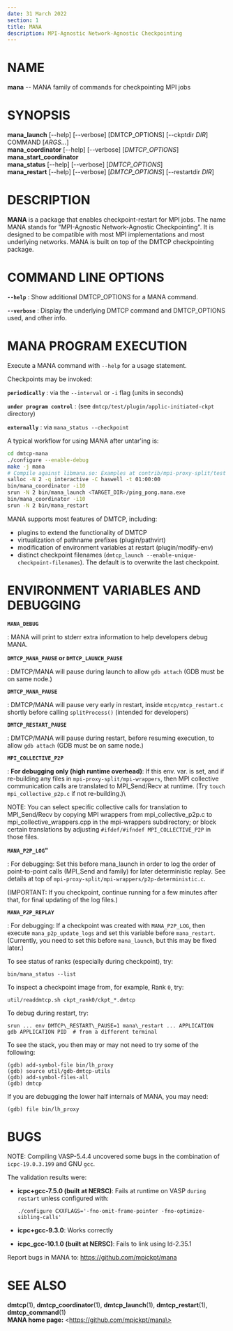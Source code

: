 ```yaml
---
date: 31 March 2022
section: 1
title: MANA
description: MPI-Agnostic Network-Agnostic Checkpointing
---
```


# NAME

**mana** -- MANA family of commands for checkpointing MPI jobs

# SYNOPSIS

**mana_launch** [\--help] [\--verbose] [DMTCP_OPTIONS] [\--ckptdir *DIR*] COMMAND [*ARGS...*]\
**mana_coordinator** [\--help] [\--verbose] [*DMTCP_OPTIONS*]\
**mana_start_coordinator**\
**mana_status** [\--help] [\--verbose] [*DMTCP_OPTIONS*]\
**mana_restart** [\--help] [\--verbose] [*DMTCP_OPTIONS*] [\--restartdir *DIR*]

# DESCRIPTION

**MANA** is a package that enables checkpoint-restart for MPI jobs. The
name MANA stands for "MPI-Agnostic Network-Agnostic
Checkpointing". It is designed to be compatible with most MPI
implementations and most underlying networks. MANA is built on top of
the DMTCP checkpointing package.

# COMMAND LINE OPTIONS

**`--help`**
: Show additional DMTCP_OPTIONS for a MANA command.

**`--verbose`**
: Display the underlying DMTCP command and DMTCP_OPTIONS used, and other info.

# MANA PROGRAM EXECUTION

Execute a MANA command with `--help` for a usage statement.

Checkpoints may be invoked:

**`periodically`**
: via the `--interval` or `-i` flag (units in seconds)

**`under program control`** 
: (see `dmtcp/test/plugin/applic-initiated-ckpt` directory)

**`externally`**
: via `mana_status --checkpoint`

A typical workflow for using MANA after untar\'ing is:

```bash
cd dmtcp-mana
./configure --enable-debug
make -j mana
# Compile against libmana.so: Examples at contrib/mpi-proxy-split/test
salloc -N 2 -q interactive -C haswell -t 01:00:00
bin/mana_coordinator -i10
srun -N 2 bin/mana_launch <TARGET_DIR>/ping_pong.mana.exe
bin/mana_coordinator -i10
srun -N 2 bin/mana_restart
```

MANA supports most features of DMTCP, including:

* plugins to extend the functionality of DMTCP
* virtualization of pathname prefixes (plugin/pathvirt)
* modification of environment variables at restart (plugin/modify-env)
* distinct checkpoint filenames (`dmtcp_launch --enable-unique-checkpoint-filenames`). The default is to overwrite the last checkpoint.

# ENVIRONMENT VARIABLES AND DEBUGGING

**`MANA_DEBUG`**

: MANA will print to stderr extra information to help developers debug MANA.

**`DMTCP_MANA_PAUSE` or `DMTCP_LAUNCH_PAUSE`**

: DMTCP/MANA will pause during launch to allow `gdb attach` (GDB must be on same node.)

**`DMTCP_MANA_PAUSE`**

: DMTCP/MANA will pause very early in restart, inside
  `mtcp/mtcp_restart.c` shortly before calling `splitProcess()` (intended
  for developers)

**`DMTCP_RESTART_PAUSE`**

: DMTCP/MANA will pause during restart, before resuming execution, to
  allow `gdb attach` (GDB must be on same node.)

**`MPI_COLLECTIVE_P2P`**

: **For debugging only (high runtime overhead)**: If this env. var. is
  set, and if re-building any files in
  `mpi-proxy-split/mpi-wrappers`, then MPI collective
  communication calls are translated to MPI_Send/Recv at runtime. (Try
  `touch mpi_collective_p2p.c` if not re-building.)\

  NOTE: You can select specific collective calls for translation to
  MPI_Send/Recv by copying MPI wrappers from mpi_collective_p2p.c to
  mpi_collective_wrappers.cpp in the mpi-wrappers subdirectory; or
  block certain translations by adjusting `#ifdef/#ifndef MPI_COLLECTIVE_P2P` in those files.

**`MANA_P2P_LOG`\"**

: For debugging: Set this before mana_launch in order to log the
  order of point-to-point calls (MPI_Send and family) for later
  deterministic replay. See details at top of
  `mpi-proxy-split/mpi-wrappers/p2p-deterministic.c`.

  (IMPORTANT: If you checkpoint, continue running for a few minutes after that,
  for final updating of the log files.)

**`MANA_P2P_REPLAY`**

: For debugging: If a checkpoint was created with `MANA_P2P_LOG`, then
  execute `mana_p2p_update_logs` and set this variable before
  `mana_restart`. (Currently, you need to set this before `mana_launch`,
  but this may be fixed later.)

To see status of ranks (especially during checkpoint), try:

    bin/mana_status --list

To inspect a checkpoint image from, for example, Rank `0`, try:

    util/readdmtcp.sh ckpt_rank0/ckpt_*.dmtcp

To debug during restart, try:

    srun ... env DMTCP\_RESTART\_PAUSE=1 mana\_restart ... APPLICATION
    gdb APPLICATION PID  # from a different terminal

To see the stack, you then may or may not need to try some of the
following:

    (gdb) add-symbol-file bin/lh_proxy
    (gdb) source util/gdb-dmtcp-utils
    (gdb) add-symbol-files-all
    (gdb) dmtcp

If you are debugging the lower half internals of MANA, you may need:

    (gdb) file bin/lh_proxy

# BUGS

NOTE: Compiling VASP-5.4.4 uncovered some bugs in the combination of
`icpc-19.0.3.199` and GNU `gcc`.

The validation results were:

* **icpc+gcc-7.5.0 (built at NERSC)**: Fails at runtime on VASP
  `during restart` unless configured with:

      ./configure CXXFLAGS='-fno-omit-frame-pointer -fno-optimize-sibling-calls'

* **icpc+gcc-9.3.0**: Works correctly

* **icpc_gcc-10.1.0 (built at NERSC)**: Fails to link using ld-2.35.1

Report bugs in MANA to: https://github.com/mpickpt/mana

# SEE ALSO

**dmtcp**(1), **dmtcp_coordinator**(1), **dmtcp_launch**(1),
**dmtcp_restart**(1), **dmtcp_command**(1)\
**MANA home page:** \<https://github.com/mpickpt/mana\>
